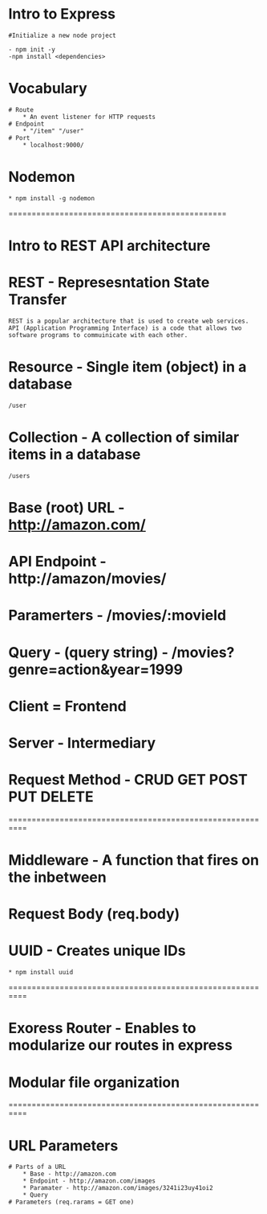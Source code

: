 # Intro to Express 

    #Initialize a new node project

    - npm init -y
    -npm install <dependencies>

# Vocabulary
    # Route
        * An event listener for HTTP requests
    # Endpoint
        * "/item" "/user"
    # Port
        * localhost:9000/

# Nodemon
    * npm install -g nodemon
===============================================
# Intro to REST API architecture

# REST - Represesntation State Transfer 
    REST is a popular architecture that is used to create web services. API (Application Programming Interface) is a code that allows two software programs to commuinicate with each other. 
# Resource - Single item (object) in a database
    /user
# Collection - A collection of similar items in a database
    /users
# Base (root) URL - http://amazon.com/

# API Endpoint - http://amazon/movies/

# Paramerters - /movies/:movieId

# Query - (query string) - /movies?genre=action&year=1999

# Client = Frontend

# Server - Intermediary 

# Request Method - CRUD GET POST PUT DELETE
==========================================================
# Middleware - A function that fires on the inbetween

# Request Body (req.body) 

# UUID - Creates unique IDs
    * npm install uuid
==========================================================
# Exoress Router - Enables to modularize our routes in express

# Modular file organization
==========================================================
# URL Parameters

    # Parts of a URL
        * Base - http://amazon.com
        * Endpoint - http://amazon.com/images
        * Paramater - http://amazon.com/images/3241i23uy41oi2
        * Query
    # Parameters (req.rarams = GET one)
